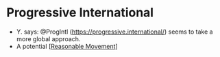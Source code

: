 # Progressive International
- Y. says: @ProgIntl (https://progressive.international/) seems to take a more global approach.
- A potential [[Reasonable Movement]]

[//begin]: # "Autogenerated link references for markdown compatibility"
[Reasonable Movement]: reasonable-movement.md "Reasonable Movement"
[//end]: # "Autogenerated link references"